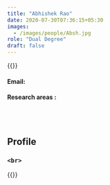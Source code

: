 ```yaml
---
title: "Abhishek Rao"
date: 2020-07-30T07:36:15+05:30
images:
  - /images/people/Absh.jpg
role: "Dual Degree"
draft: false
---
```


{{<rawhtml>}} 
<div align="justify">
<h4>Email: </h4>
<h4>Research areas : </h4><br>
</div>
<br>
<div>
	<h2>Profile</h2>
	<h3>
		
	<br>
</div>

{{</rawhtml>}}